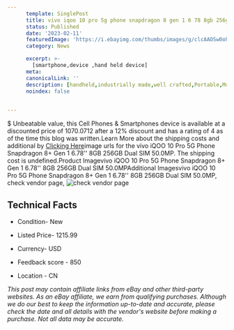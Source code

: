 ```yaml
---
      template: SinglePost
      title: vivo iqoo 10 pro 5g phone snapdragon 8 gen 1 6 78 8gb 256gb dual sim 50 0mp
      status: Published
      date: '2023-02-11'
      featuredImage: 'https://i.ebayimg.com/thumbs/images/g/clcAAOSw0ohi13eZ/s-l225.jpg'
      category: News

      excerpt: >-
        [smartphone,device ,hand held device]
      meta:
      canonicalLink: ''
      description: [handheld,industrially made,well crafted,Portable,Mobile,Compact,Convenient,Lightweight,Maneuverable,Man-portable,Miniature,Carriable,Hand-held,Light,Holdable,Transportable,Mobile device,Pocket-sized,On-the-go,Wireless,Cordless,Compact size,Convenient size, smartphone,device ,hand held device]
      noindex: false

        
---
```

$
    Unbeatable value, this Cell Phones & Smartphones device is available at a discounted price of 1070.0712 after a 12% discount and has a rating of 4 as of the time this blog was written.Learn More about the shipping costs and additional by [Clicking Here](https://www.ebay.com/itm/225082301117?hash=item3467f35abd%3Ag%3AclcAAOSw0ohi13eZ&mkevt=1&mkcid=1&mkrid=711-53200-19255-0&campid=%253CePNCampaignId%253E&customid=%253CreferenceId%253E&toolid=10049)image urls for the vivo iQOO 10 Pro 5G Phone Snapdragon 8+ Gen 1 6.78'' 8GB 256GB Dual SIM 50.0MP. The shipping cost is undefined.Product Imagevivo iQOO 10 Pro 5G Phone Snapdragon 8+ Gen 1 6.78'' 8GB 256GB Dual SIM 50.0MPAdditional Imagesvivo iQOO 10 Pro 5G Phone Snapdragon 8+ Gen 1 6.78'' 8GB 256GB Dual SIM 50.0MP, check vendor page, ![check vendor page](https://origin-galleryplus.ebayimg.com/ws/web/225082301117_2_0_1/225x225.jpg,https://origin-galleryplus.ebayimg.com/ws/web/225082301117_3_0_1/225x225.jpg,https://origin-galleryplus.ebayimg.com/ws/web/225082301117_4_0_1/225x225.jpg,https://origin-galleryplus.ebayimg.com/ws/web/225082301117_5_0_1/225x225.jpg,https://origin-galleryplus.ebayimg.com/ws/web/225082301117_6_0_1/225x225.jpg,https://origin-galleryplus.ebayimg.com/ws/web/225082301117_7_0_1/225x225.jpg)
    
    

 ## Technical Facts 



     
      

 - Condition- New 


      

 - Listed Price- 1215.99 


      

 - Currency- USD 


      

 - Feedback score - 850 


      

 - Location - CN 


      
      

 *_This post may contain affiliate links from eBay and other third-party websites. As an eBay affiliate, we earn from qualifying purchases. Although we do our best to keep the information up-to-date and accurate, please check the date and all details with the vendor's website before making a purchase. Not all data may be accurate._*



    
    
    
    
    